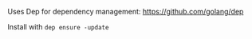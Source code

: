 Uses Dep for dependency management: https://github.com/golang/dep

Install with `dep ensure -update`